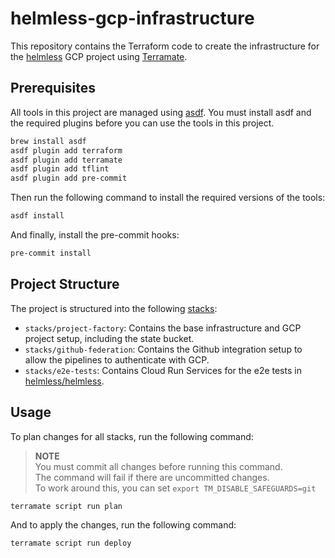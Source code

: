 # helmless-gcp-infrastructure

This repository contains the Terraform code to create the infrastructure for the [helmless](https://helmless.io) GCP project using [Terramate](https://terramate.io).

## Prerequisites

All tools in this project are managed using [asdf](https://asdf-vm.com/). You must install asdf and the required plugins before you can use the tools in this project.

```bash
brew install asdf
asdf plugin add terraform
asdf plugin add terramate
asdf plugin add tflint
asdf plugin add pre-commit
```

Then run the following command to install the required versions of the tools:

```bash
asdf install
```

And finally, install the pre-commit hooks:

```bash
pre-commit install
```

## Project Structure

The project is structured into the following [stacks](https://terramate.io/docs/cli/stacks/):

- `stacks/project-factory`: Contains the base infrastructure and GCP project setup, including the state bucket.
- `stacks/github-federation`: Contains the Github integration setup to allow the pipelines to authenticate with GCP.
- `stacks/e2e-tests`: Contains Cloud Run Services for the e2e tests in [helmless/helmless](https://github.com/helmless/helmless).

## Usage

To plan changes for all stacks, run the following command:

> **NOTE**  
> You must commit all changes before running this command.  
> The command will fail if there are uncommitted changes.  
> To work around this, you can set `export TM_DISABLE_SAFEGUARDS=git`

```bash
terramate script run plan
```

And to apply the changes, run the following command:

```bash
terramate script run deploy
```